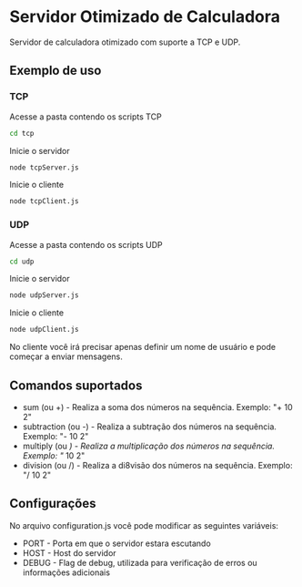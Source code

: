 # Servidor Otimizado de Calculadora
Servidor de calculadora otimizado com suporte a TCP e UDP.

## Exemplo de uso
### TCP
Acesse a pasta contendo os scripts TCP

```bash
cd tcp
```

Inicie o servidor

```bash
node tcpServer.js
```

Inicie o cliente

```bash
node tcpClient.js
```

### UDP
Acesse a pasta contendo os scripts UDP

```bash
cd udp
```

Inicie o servidor

```bash
node udpServer.js
```

Inicie o cliente

```bash
node udpClient.js
```

No cliente você irá precisar apenas definir um nome de usuário e pode começar a enviar mensagens.

## Comandos suportados
* sum (ou +) - Realiza a soma dos números na sequência. Exemplo: "+ 10 2"
* subtraction (ou -) - Realiza a subtração dos números na sequência. Exemplo: "- 10 2"
* multiply (ou *) - Realiza a multiplicação dos números na sequência. Exemplo: "* 10 2"
* division (ou /) - Realiza a di8visão dos números na sequência. Exemplo: "/ 10 2"

## Configurações
No arquivo configuration.js você pode modificar as seguintes variáveis:
* PORT - Porta em que o servidor estara escutando
* HOST - Host do servidor
* DEBUG - Flag de debug, utilizada para verificação de erros ou informações adicionais